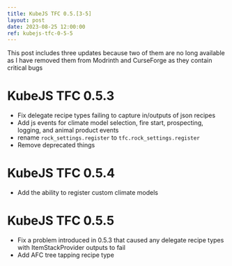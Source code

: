```yaml
---
title: KubeJS TFC 0.5.[3-5]
layout: post
date: 2023-08-25 12:00:00
ref: kubejs-tfc-0-5-5
---
```


This post includes three updates because two of them are no long available as I have removed them from Modrinth and CurseForge as they contain critical bugs

# KubeJS TFC 0.5.3

- Fix delegate recipe types failing to capture in/outputs of json recipes
- Add js events for climate model selection, fire start, prospecting, logging, and animal product events
- rename `rock_settings.register` to `tfc.rock_settings.register`
- Remove deprecated things

# KubeJS TFC 0.5.4

- Add the ability to register custom climate models

# KubeJS TFC 0.5.5

- Fix a problem introduced in 0.5.3
that caused any delegate recipe types with ItemStackProvider outputs to fail
- Add AFC tree tapping recipe type
